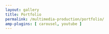 ```yaml
---
layout: gallery
title: Portfolio
permalink: /multimedia-production/portfolio/
amp-plugins: [ carousel, youtube ]
---
```


<amp-youtube width="480" height="270" layout="responsive" data-videoid="6WxD_EJUk7I"></amp-youtube>
<amp-youtube width="480" height="270" layout="responsive" data-videoid="7ll5kqnmJ4Q"></amp-youtube>
<amp-youtube width="480" height="270" layout="responsive" data-videoid="VFyIKRmqj6U"></amp-youtube>
<amp-youtube width="480" height="270" layout="responsive" data-videoid="kVE3eslP1zo"></amp-youtube>
<amp-youtube width="480" height="270" layout="responsive" data-videoid="bfWx-UkTnAE"></amp-youtube>
